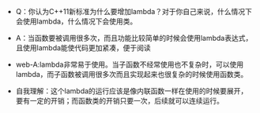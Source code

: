 * Q：你认为C++11新标准为什么要增加lambda？对于你自己来说，什么情况下会使用lambda，什么情况下会使用类。
* A：当函数要被调用很多次，而且功能比较简单的时候会使用lambda表达式，且使用lambda能使代码更加紧凑，便于阅读
* web-A:lambda非常易于使用。当子函数不经常使用也不复杂时，可以使用lambda，而子函数被调用很多次而且实现起来也很复杂的时候使用函数类。

* 自我理解：这个lambda的运行应该是像内联函数一样在使用的时候要展开，要有一定的开销；而函数类的开销只要一次，后续就可以连续运行。